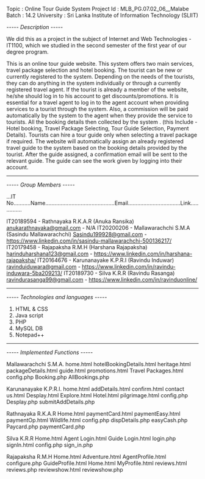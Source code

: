 Topic        : Online Tour Guide System
Project Id   : MLB_PG.07.02_06__Malabe
Batch        : 14.2
University   : Sri Lanka Institute of Information Technology (SLIIT)

*----- Description -----*

We did this as a project in the subject of Internet and Web Technologies - IT1100, which we studied in the second semester of the first year of our degree program.

This is an online tour guide website. This system offers two main services, travel package selection and hotel booking. The tourist can be new or currently registered to the system. Depending on the needs of the tourists, they can do anything in the system individually or through a currently registered travel agent. If the tourist is already a member of the website, he/she should log in to his account to get discounts/promotions. It is essential for a travel agent to log in to the agent account when providing services to a tourist through the system. Also, a commission will be paid automatically by the system to the agent when they provide the service to tourists. All the booking details then collected by the system . (this Include - Hotel booking, Travel Package Selecting, Tour Guide Selection, Payment Details). Tourists can hire a tour guide only when selecting a travel package if required. The website will automatically assign an already registered travel guide to the system based on the booking details provided by the tourist. After the guide assigned, a confirmation email will be sent to the relevant guide. The guide can see the work given by logging into their account.

__________________________________________________________

*----- Group Members -----*

...IT No...........Name.............................................Email..................................Link...............

IT20189594 - Rathnayaka R.K.A.R (Anuka Ransika)	          anukarathnayaka@gmail.com    -   N/A
IT20200206 - Mallawarachchi S.M.A (Sasindu Mallawarachchi)  Sasindu199928@gmail.com       -   https://www.linkedin.com/in/sasindu-mallawarachchi-500136217/
IT20179458 - Rajapaksha R.M.H	(Harshana Rajapaksha)     harinduharshana123@gmail.com  -   https://www.linkedin.com/in/harshana-rajapaksha/
IT20164676 - Karunanayake K.P.R.I (Ravindu Induwar)	 ravinduiduwara@gmail.com      -   https://www.linkedin.com/in/ravindu-induwara-5ba209213/
IT20189730 - Silva K.R.R (Ravindu Rasanga)		         ravindurasanga99@gmail.com    -   https://www.linkedin.com/in/ravinduonline/

__________________________________________________________

*----- Technologies and languages -----*

1. HTML & CSS 
2. Java script 
3. PHP
4. MySQL DB
5. Notepad++

__________________________________________________________


*----- Implemented Functions -----*


Mallawarachchi S.M.A.
	home.html
	hotelBookingDetails.html
	heritage.html
	packageDetails.html
	guide.html
	promotions.html
	Travel Packages.html
	config.php
	Booking.php
	AllBookings.php

Karunanayake K.P.R.I.
	home.html
	addDetails.html
	confirm.html
	contact us.html
	Desplay.html
	Explore.html
	Hotel.html
	pilgrimage.html
	config.php
	Desplay.php
	submitAddDetails.php

Rathnayaka R.K.A.R
	Home.html
	paymentCard.html
	paymentEasy.html
	paymentOp.html
	Wildlife.html
	config.php
	dispDetails.php
	easyCash.php
	Paycard.php
	paymentCard.php

Silva K.R.R
         Home.html
	Agent Login.html
	Guide Login.html
	login.php
	signln.html
	config.php
	sign_in.php

Rajapaksha R.M.H
         Home.html
	Adventure.html
	AgentProfile.html
	configure.php
	GuideProfile.html
	Home.html
	MyProfile.html
	reviews.html
	reviews.php
	reviewshow.html
	reviewshow.php
